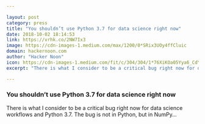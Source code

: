 ```yaml
---

layout: post
category: press
title: "You shouldn’t use Python 3.7 for data science right now"
date: 2018-10-02 18:14:53
link: https://vrhk.co/2NW7Ix3
image: https://cdn-images-1.medium.com/max/1200/0*SRix3UOy4ffCluic
domain: hackernoon.com
author: "Hacker Noon"
icon: https://cdn-images-1.medium.com/fit/c/304/304/1*76XiKOa05Yya6_CdYX8pVg.jpeg
excerpt: "There is what I consider to be a critical bug right now for data science workflows and Python 3.7. The bug is not in Python, but in NumPy…"

---
```


### You shouldn’t use Python 3.7 for data science right now

There is what I consider to be a critical bug right now for data science workflows and Python 3.7. The bug is not in Python, but in NumPy…